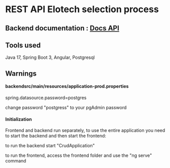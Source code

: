 # REST API Elotech selection process

## Backend documentation : [Docs API](https://github.com/ViniciusMVilela/elotechSeletive/blob/main/backend/readme.md)

## Tools used

Java 17, Spring Boot 3, Angular, Postgresql

## Warnings

#### backendsrc/main/resources/application-prod.properties

spring.datasource.password=postgres

change password "postgress" to your pgAdmin password

#### Initialization

Frontend and backend run separately, to use the entire application you need to start the backend and then start the frontend:

to run the backend start "CrudApplication"

to run the frontend, access the frontend folder and use the "ng serve" command
